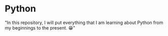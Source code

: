 # Python
 "In this repository, I will put everything that I am learning about Python from my beginnings to the present. 😁"
